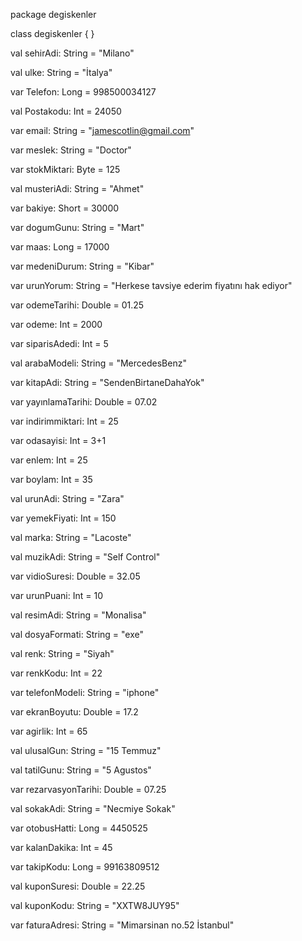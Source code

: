 package degiskenler

class degiskenler {
}

val sehirAdi: String = "Milano"

val ulke: String = "İtalya"

var Telefon: Long = 998500034127

val Postakodu: Int = 24050

var email: String = "jamescotlin@gmail.com"

var meslek: String = "Doctor"

var stokMiktari: Byte = 125

val musteriAdi: String = "Ahmet"

var bakiye: Short = 30000

var dogumGunu: String = "Mart"

var maas: Long = 17000

var medeniDurum: String = "Kibar"

var urunYorum: String = "Herkese tavsiye ederim fiyatını hak ediyor"

var odemeTarihi: Double = 01.25

var odeme: Int = 2000

var siparisAdedi: Int = 5

val arabaModeli: String = "MercedesBenz"

var kitapAdi: String = "SendenBirtaneDahaYok"

var yayınlamaTarihi: Double = 07.02

var indirimmiktari: Int = 25

var odasayisi: Int = 3+1

var enlem: Int = 25

var boylam: Int = 35

val urunAdi: String = "Zara"

var yemekFiyati: Int = 150

val marka: String = "Lacoste"

val muzikAdi: String = "Self Control"

var vidioSuresi: Double = 32.05

var urunPuani: Int = 10

val resimAdi: String = "Monalisa"

val dosyaFormati: String = "exe"

val renk: String = "Siyah"

var renkKodu: Int = 22

var telefonModeli: String = "iphone"

var ekranBoyutu: Double = 17.2

var agirlik: Int = 65

val ulusalGun: String = "15 Temmuz"

val tatilGunu: String = "5 Agustos"

var rezarvasyonTarihi: Double = 07.25

val sokakAdi: String = "Necmiye Sokak"

var otobusHatti: Long = 4450525

var kalanDakika: Int = 45

var takipKodu: Long = 99163809512

val kuponSuresi: Double = 22.25

val kuponKodu: String = "XXTW8JUY95"

var faturaAdresi: String = "Mimarsinan no.52 İstanbul"
